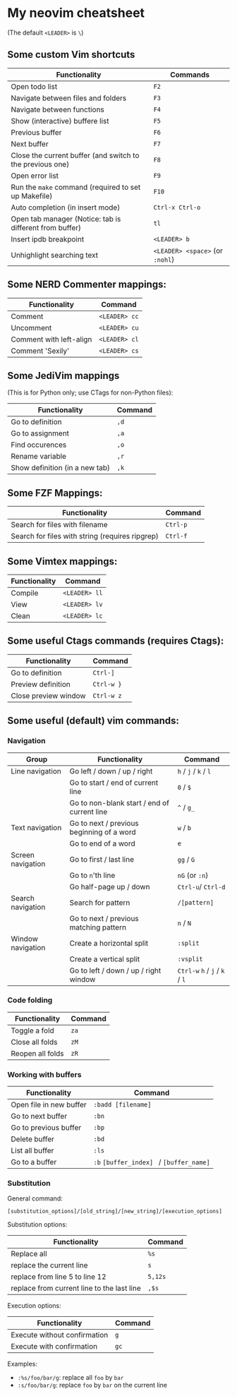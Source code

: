 # My neovim cheatsheet

(The default `<LEADER>` is `\`)

## Some custom Vim shortcuts

| Functionality                                             | Commands                        |
|-----------------------------------------------------------|---------------------------------|
| Open todo list                                            | `F2`                            |
| Navigate between files and folders                        | `F3`                            |
| Navigate between functions                                | `F4`                            |
| Show (interactive) buffere list                           | `F5`                            |
| Previous buffer                                           | `F6`                            |
| Next buffer                                               | `F7`                            |
| Close the current buffer (and switch to the previous one) | `F8`                            |
| Open error list                                           | `F9`                            |
| Run the `make` command (required to set up Makefile)      | `F10`                           |
| Auto completion (in insert mode)                          | `Ctrl-x Ctrl-o`                 |
| Open tab manager (Notice: tab is different from buffer)   | `tl`                            |
| Insert ipdb breakpoint                                    | `<LEADER> b`                    |
| Unhighlight searching text                                | `<LEADER> <space>` (or `:nohl`) |

## Some NERD Commenter mappings:

| Functionality           | Command       |
| ----------------------- | ------------- |
| Comment                 | `<LEADER> cc` |
| Uncomment               | `<LEADER> cu` |
| Comment with left-align | `<LEADER> cl` |
| Comment 'Sexily'        | `<LEADER> cs` |

## Some JediVim mappings

(This is for Python only; use CTags for non-Python files):

| Functionality                  | Command |
| ------------------------------ | ------- |
| Go to definition               | `,d`    |
| Go to assignment               | `,a`    |
| Find occurences                | `,o`    |
| Rename variable                | `,r`    |
| Show definition (in a new tab) | `,k`    |

## Some FZF Mappings:

| Functionality                                   | Command  |
| ----------------------------------------------- | -------- |
| Search for files with filename                  | `Ctrl-p` |
| Search for files with string (requires ripgrep) | `Ctrl-f` |

## Some Vimtex mappings:

| Functionality | Command       |
| ------------- | ------------- |
| Compile       | `<LEADER> ll` |
| View          | `<LEADER> lv` |
| Clean         | `<LEADER> lc` |

## Some useful Ctags commands (requires Ctags):

| Functionality        | Command    |
| -------------------- | ---------- |
| Go to definition     | `Ctrl-]`   |
| Preview definition   | `Ctrl-w }` |
| Close preview window | `Ctrl-w z` |

## Some useful (default) vim commands:

### Navigation

| Group             | Functionality                               | Command                        |
|-------------------|---------------------------------------------|--------------------------------|
| Line navigation   | Go left / down / up / right                 | `h` / `j` / `k` / `l`          |
|                   | Go to start / end of current line           | `0` / `$`                      |
|                   | Go to non-blank start / end of current line | `^` / `g_`                     |
| Text navigation   | Go to next / previous beginning of a word   | `w` / `b`                      |
|                   | Go to end of a word                         | `e`                            |
| Screen navigation | Go to first / last line                     | `gg` / `G`                     |
|                   | Go to `n`'th line                           | `nG` (or `:n`)                 |
|                   | Go half-page up / down                      | `Ctrl-u`/ `Ctrl-d`             |
| Search navigation | Search for pattern                          | `/[pattern]`                   |
|                   | Go to next / previous matching pattern      | `n` / `N`                      |
| Window navigation | Create a horizontal split                   | `:split`                       |
|                   | Create a vertical split                     | `:vsplit`                      |
|                   | Go to left / down / up / right window       | `Ctrl-w` `h` / `j` / `k` / `l` |

### Code folding

| Functionality    | Command |
|------------------|---------|
| Toggle a fold    | `za`    |
| Close all folds  | `zM`    |
| Reopen all folds | `zR`    |

### Working with buffers

| Functionality           | Command                                  |
|-------------------------|------------------------------------------|
| Open file in new buffer | `:badd [filename]`                       |
| Go to next buffer       | `:bn`                                    |
| Go to previous buffer   | `:bp`                                    |
| Delete buffer           | `:bd`                                    |
| List all buffer         | `:ls`                                    |
| Go to a buffer          | `:b` `[buffer_index] ` / `[buffer_name]` |

### Substitution

General command:

`[substitution_options]/[old_string]/[new_string]/[execution_options]`

Substitution options:

| Functionality                              | Command |
|--------------------------------------------|---------|
| Replace all                                | `%s`    |
| replace the current line                   | `s`     |
| replace from line 5 to line 12             | `5,12s` |
| replace from current line to the last line | `,$s`   |

Execution options:

| Functionality                | Command |
|------------------------------|---------|
| Execute without confirmation | `g`     |
| Execute with confirmation    | `gc`    |

Examples:

- `:%s/foo/bar/g`: replace all `foo` by `bar`
- `:s/foo/bar/g`:  replace `foo` by `bar` on the current line

